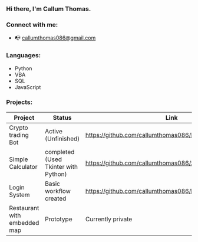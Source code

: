 ### Hi there, I'm Callum Thomas.


### Connect with me:

- :mailbox_with_no_mail: callumthomas086@gmail.com


### Languages:

- Python
- VBA 
- SQL
- JavaScript

### Projects:

Project | Status | Link
-------- | -------- | -----------------
Crypto trading Bot | Active (Unfinished) | https://github.com/callumthomas086/Binace_API_Trading_Bot
Simple Calculator | completed (Used Tkinter with Python) | https://github.com/callumthomas086/Simple-calc
Login System | Basic workflow created | https://github.com/callumthomas086/login_system
Restaurant with embedded map | Prototype | Currently private 

